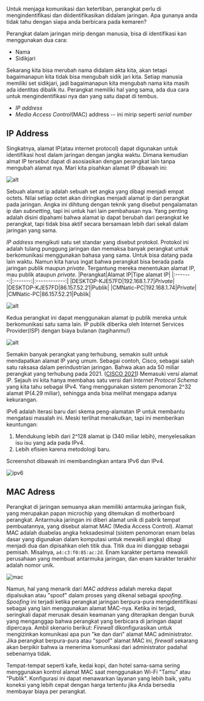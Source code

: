 Untuk menjaga komunikasi dan ketertiban, perangkat perlu di mengindentifikasi dan diidentifikasikan didalam jaringan.
Apa gunanya anda tidak tahu dengan siapa anda berbicara pada kemaren?

Perangkat dalam jaringan mirip dengan manusia, bisa di identifikasi kan menggunakan dua cara:
* Nama
* Sidikjari

Sekarang kita bisa merubah nama didalam akta kita, akan tetapi bagaimanapun kita tidak bisa mengubah sidik jari kita.
Setiap manusia memiliki set sidikjari, jadi bagaimanapun kita mengubah nama kita masih ada identitas dibalik itu. Perangkat memiliki hal yang sama, ada dua cara untuk mengindentifikasi nya dan yang satu dapat di tembus.
* *IP address*
* *Media Access Control*(MAC) address -- ini mirip seperti *serial number*

## IP Address
Singkatnya, alamat IP(atau internet protocol) dapat digunakan untuk identifikasi host dalam jaringan dengan jangka waktu. Dimana kemudian almat IP tersebut dapat di asosiasikan dengan perangkat lain tanpa mengubah alamat nya.
Mari kita pisahkan alamat IP dibawah ini:

![alt](https://raw.githubusercontent.com/yingcrackerhades/cybersec-module/main/Pre%20Security/Network%20Fundamental/What%20is%20networking%3F/Image/octets.png)

Sebuah alamat ip adalah sebuah set angka yang dibagi menjadi empat octets. Nilai setiap octet akan diringkas menjadi alamat ip dari perangkat pada jaringan. Angka ini dihitung dengan teknik yang disebut pengalamatan ip dan *subnetting*, tapi ini untuk hari lain pembahasan nya. 
Yang penting adalah disini dipahami bahwa alamat ip dapat berubah dari perangkat ke perangkat, tapi tidak bisa aktif secara bersamaan lebih dari sekali dalam jaringan yang sama.

*IP address* mengikuti satu set standar yang disebut protokol. Protokol ini adalah tulang punggung jaringan dan memaksa banyak perangkat untuk berkomunikasi menggunakan bahasa yang sama. 
Untuk bisa datang pada lain waktu. Namun kita harus ingat bahwa perangkat bisa berada pada jaringan publik maupun *private*. Tergantung mereka menentukan alamat IP, mau publik ataupun *private*.
|Perangkat|Alamat IP|Tipe alamat IP|
|:-------:|:-------:|:------------:|
|DESKTOP-KJE57FD|192.168.1.77|*Private*|
|DESKTOP-KJE57FD|86.157.52.21|Publik|
|CMNatic-PC|192.168.1.74|*Private*|
|CMNatic-PC|86.157.52.21|Publik|

![alt](https://raw.githubusercontent.com/yingcrackerhades/cybersec-module/main/Pre%20Security/Network%20Fundamental/What%20is%20networking%3F/Image/1.png)

Kedua perangkat ini dapat menggunakan alamat ip publik mereka untuk berkomunikasi satu sama lain. IP publik diberika oleh Internet Services Provider(ISP) dengan biaya bulanan (tagihanmu!)

![alt](https://raw.githubusercontent.com/yingcrackerhades/cybersec-module/main/Pre%20Security/Network%20Fundamental/What%20is%20networking%3F/Image/2.png)

Semakin banyak perangkat yang terhubung, semakin sulit untuk mendapatkan alamat IP yang umum. Sebagai contoh, Cisco, sebagai salah satu raksasa dalam perindustrian jaringan. Bahwa akan ada 50 miliar perangkat yang terhubung pada 2021. ([CISCO 2021](https://www.cisco.com/c/dam/en_us/about/ac79/docs/innov/IoT_IBSG_0411FINAL.pdf))
Memasuki versi alamat IP. Sejauh ini kita hanya membahas satu versi dari *Internet Protocol Schema* yang kita tahu sebagai IPv4. Yang menggunakan sistem penomoran 2^32 alamat IP(4.29 miliar), sehingga anda bisa melihat mengapa adanya kekurangan.

IPv6 adalah iterasi baru dari skema peng-alamatan IP untuk membantu mengatasi masalah ini.
Meski terlihat menakutkan, tapi ini memberikan keuntungan:
1. Mendukung lebih dari 2^128 alamat ip (340 miliar lebih), menyelesaikan isu isu yang ada pada IPv4.
2. Lebih efisien karena metodologi baru.
 
Screenshot dibawah ini membandingkan antara IPv6 dan IPv4.

![ipv6](https://raw.githubusercontent.com/yingcrackerhades/cybersec-module/main/Pre%20Security/Network%20Fundamental/What%20is%20networking%3F/Image/ipv6.png)

## MAC Adress
Perangkat di jaringan semuanya akan memiliki antarmuka jaringan fisik, yang merupakan papan microchip yang ditemukan di motherboard perangkat. Antarmuka jaringan ini diberi alamat unik di pabrik tempat pembuatannya, yang disebut alamat MAC (Media Access Control). Alamat MAC adalah duabelas angka heksadesimal (sistem penomoran enam belas dasar yang digunakan dalam komputasi untuk mewakili angka) dibagi menjadi dua dan dipisahkan oleh titik dua. Titik dua ini dianggap sebagai pemisah. Misalnya, `a4:c3:f0:85:ac:2d`. Enam karakter pertama mewakili perusahaan yang membuat antarmuka jaringan, dan enam karakter terakhir adalah nomor unik.

![mac](https://raw.githubusercontent.com/yingcrackerhades/cybersec-module/main/Pre%20Security/Network%20Fundamental/What%20is%20networking%3F/Image/mac_address.png)

Namun, hal yang menarik dari *MAC address* adalah mereka dapat dipalsukan atau "spoof" dalam proses yang dikenal sebagai *spoofing*. *Spoofing* ini terjadi ketika perangkat jaringan berpura-pura mengidentifikasi sebagai yang lain menggunakan alamat MAC-nya. Ketika ini terjadi, seringkali dapat merusak desain keamanan yang diterapkan dengan buruk yang menganggap bahwa perangkat yang berbicara di jaringan dapat dipercaya. Ambil skenario berikut: *Firewall* dikonfigurasikan untuk mengizinkan komunikasi apa pun "ke dan dari" alamat MAC administrator. Jika perangkat berpura-pura atau "spoof" alamat MAC ini, *firewall* sekarang akan berpikir bahwa ia menerima komunikasi dari administrator padahal sebenarnya tidak.

Tempat-tempat seperti kafe, kedai kopi, dan hotel sama-sama sering menggunakan kontrol alamat MAC saat menggunakan Wi-Fi "Tamu" atau "Publik". Konfigurasi ini dapat menawarkan layanan yang lebih baik, yaitu koneksi yang lebih cepat dengan harga tertentu jika Anda bersedia membayar biaya per perangkat.
